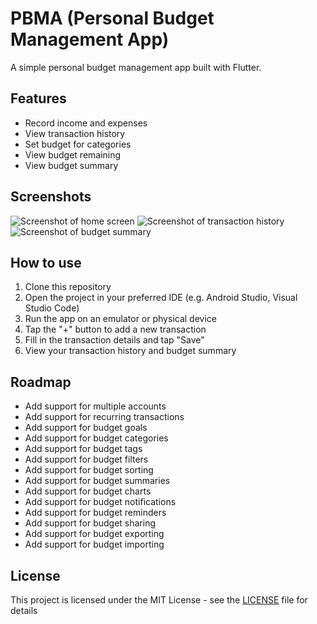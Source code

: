 # PBMA (Personal Budget Management App)

A simple personal budget management app built with Flutter.

## Features

- Record income and expenses
- View transaction history
- Set budget for categories
- View budget remaining
- View budget summary

## Screenshots

![Screenshot of home screen](https://raw.githubusercontent.com/bramantio/pbma/master/screenshots/home.png)
![Screenshot of transaction history](https://raw.githubusercontent.com/bramantio/pbma/master/screenshots/history.png)
![Screenshot of budget summary](https://raw.githubusercontent.com/bramantio/pbma/master/screenshots/summary.png)

## How to use

1. Clone this repository
2. Open the project in your preferred IDE (e.g. Android Studio, Visual Studio Code)
3. Run the app on an emulator or physical device
4. Tap the "+" button to add a new transaction
5. Fill in the transaction details and tap "Save"
6. View your transaction history and budget summary

## Roadmap

- Add support for multiple accounts
- Add support for recurring transactions
- Add support for budget goals
- Add support for budget categories
- Add support for budget tags
- Add support for budget filters
- Add support for budget sorting
- Add support for budget summaries
- Add support for budget charts
- Add support for budget notifications
- Add support for budget reminders
- Add support for budget sharing
- Add support for budget exporting
- Add support for budget importing

## License

This project is licensed under the MIT License - see the [LICENSE](LICENSE) file for details
